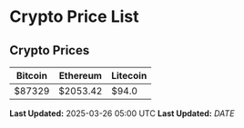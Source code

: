 # Crypto Price List

## Crypto Prices
| Bitcoin | Ethereum | Litecoin |
| ------- | -------- | -------- |
| $87329 | $2053.42 | $94.0 |
**Last Updated:** 2025-03-26 05:00 UTC
**Last Updated:** $DATE$
